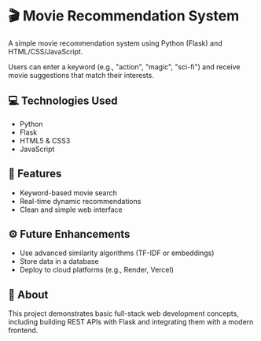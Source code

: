 
# 🎬 Movie Recommendation System

A simple movie recommendation system using Python (Flask) and HTML/CSS/JavaScript.  

Users can enter a keyword (e.g., "action", "magic", "sci-fi") and receive movie suggestions that match their interests.

## 💻 Technologies Used

- Python
- Flask
- HTML5 & CSS3
- JavaScript

## 🚀 Features

- Keyword-based movie search
- Real-time dynamic recommendations
- Clean and simple web interface

## ⚙️ Future Enhancements

- Use advanced similarity algorithms (TF-IDF or embeddings)
- Store data in a database
- Deploy to cloud platforms (e.g., Render, Vercel)

## 🔗 About

This project demonstrates basic full-stack web development concepts, including building REST APIs with Flask and integrating them with a modern frontend.


